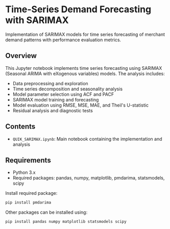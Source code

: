# Time-Series Demand Forecasting with SARIMAX

Implementation of SARIMAX models for time series forecasting of merchant demand patterns with performance evaluation metrics.

## Overview
This Jupyter notebook implements time series forecasting using SARIMAX (Seasonal ARIMA with eXogenous variables) models. The analysis includes:

- Data preprocessing and exploration
- Time series decomposition and seasonality analysis
- Model parameter selection using ACF and PACF
- SARIMAX model training and forecasting
- Model evaluation using RMSE, MSE, MAE, and Theil's U-statistic
- Residual analysis and diagnostic tests

## Contents
- `QUIK_SARIMAX.ipynb`: Main notebook containing the implementation and analysis

## Requirements
- Python 3.x
- Required packages: pandas, numpy, matplotlib, pmdarima, statsmodels, scipy

Install required package:
```bash
pip install pmdarima
```

Other packages can be installed using:
```bash
pip install pandas numpy matplotlib statsmodels scipy
```
